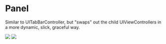 Panel
===== 

Similar to UITabBarController, but "swaps" out the child UIViewControllers in a more dynamic, slick, graceful way.

[![](http://farm3.static.flickr.com/2658/5737959631_3953491179.jpg)](http://farm3.static.flickr.com/2658/5737959631_3953491179.jpg) [![](http://farm6.static.flickr.com/5025/5738511036_06611d5246.jpg)](http://farm6.static.flickr.com/5025/5738511036_06611d5246.jpg)